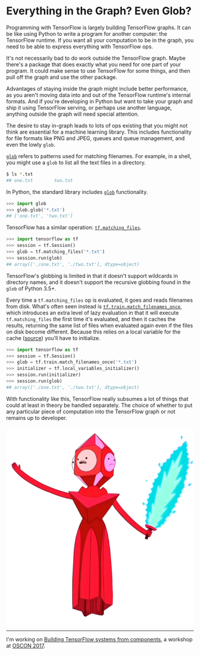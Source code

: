 # Everything in the Graph? Even Glob?

Programming with TensorFlow is largely building TensorFlow graphs. It can be like using Python to write a program for another computer: the TensorFlow runtime. If you want all your computation to be in the graph, you need to be able to express everything with TensorFlow ops.

It's not necessarily bad to do work outside the TensorFlow graph. Maybe there's a package that does exactly what you need for one part of your program. It could make sense to use TensorFlow for some things, and then pull off the graph and use the other package.

Advantages of staying inside the graph might include better performance, as you aren't moving data into and out of the TensorFlow runtime's internal formats. And if you're developing in Python but want to take your graph and ship it using TensorFlow serving, or perhaps use another language, anything outside the graph will need special attention.

The desire to stay in-graph leads to lots of ops existing that you might not think are essential for a machine learning library. This includes functionality for file formats like PNG and JPEG, queues and queue management, and even the lowly `glob`.

[`glob`](https://en.wikipedia.org/wiki/Glob_(programming)) refers to patterns used for matching filenames. For example, in a shell, you might use a `glob` to list all the text files in a directory.

```bash
$ ls *.txt
## one.txt        two.txt
```

In Python, the standard library includes [`glob`](https://docs.python.org/3/library/glob.html) functionality.

```python
>>> import glob
>>> glob.glob('*.txt')
## ['one.txt', 'two.txt']
```

TensorFlow has a similar operation: [`tf.matching_files`](https://www.tensorflow.org/api_docs/python/tf/matching_files).

```python
>>> import tensorflow as tf
>>> session = tf.Session()
>>> glob = tf.matching_files('*.txt')
>>> session.run(glob)
## array(['./one.txt', './two.txt'], dtype=object)
```

TensorFlow's globbing is limited in that it doesn't support wildcards in directory names, and it doesn't support the recursive globbing found in the `glob` of Python 3.5+.

Every time a `tf.matching_files` op is evaluated, it goes and reads filenames from disk. What's often seen instead is [`tf.train.match_filenames_once`](https://www.tensorflow.org/api_docs/python/tf/train/match_filenames_once), which introduces an extra level of lazy evaluation in that it will execute `tf.matching_files` the first time it's evaluated, and then it caches the results, returning the same list of files when evaluated again even if the files on disk become different. Because this relies on a local variable for the cache ([source](https://github.com/tensorflow/tensorflow/blob/a5b1fb8e56ceda0ee2794ee05f5a7642157875c5/tensorflow/python/training/input.py#L55)) you'll have to initialize.

```python
>>> import tensorflow as tf
>>> session = tf.Session()
>>> glob = tf.train.match_filenames_once('*.txt')
>>> initializer = tf.local_variables_initializer()
>>> session.run(initializer)
>>> session.run(glob)
## array(['./one.txt', './two.txt'], dtype=object)
```

With functionality like this, TensorFlow really subsumes a lot of things that could at least in theory be handled separately. The choice of whether to put any particular piece of computation into the TensorFlow graph or not remains up to developer.

![glob](glob.png)


---

I'm working on [Building TensorFlow systems from components](http://conferences.oreilly.com/oscon/oscon-tx/public/schedule/detail/57823), a workshop at [OSCON 2017](https://conferences.oreilly.com/oscon/oscon-tx).
